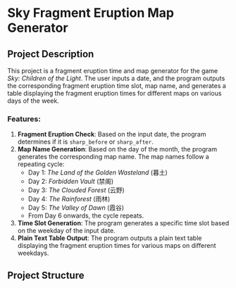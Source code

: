 # Sky Fragment Eruption Map Generator

## Project Description

This project is a fragment eruption time and map generator for the game *Sky: Children of the Light*. The user inputs a date, and the program outputs the corresponding fragment eruption time slot, map name, and generates a table displaying the fragment eruption times for different maps on various days of the week.

### Features:
1. **Fragment Eruption Check**: Based on the input date, the program determines if it is `sharp_before` or `sharp_after`.
2. **Map Name Generation**: Based on the day of the month, the program generates the corresponding map name. The map names follow a repeating cycle:
   - Day 1: *The Land of the Golden Wasteland* (暮土)
   - Day 2: *Forbidden Vault* (禁阁)
   - Day 3: *The Clouded Forest* (云野)
   - Day 4: *The Rainforest* (雨林)
   - Day 5: *The Valley of Dawn* (霞谷)
   - From Day 6 onwards, the cycle repeats.
3. **Time Slot Generation**: The program generates a specific time slot based on the weekday of the input date.
4. **Plain Text Table Output**: The program outputs a plain text table displaying the fragment eruption times for various maps on different weekdays.

## Project Structure

